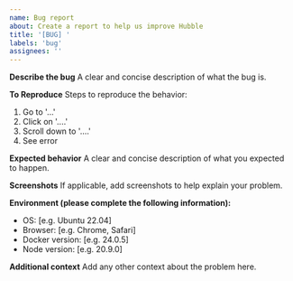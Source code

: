```yaml
---
name: Bug report
about: Create a report to help us improve Hubble
title: '[BUG] '
labels: 'bug'
assignees: ''
---
```


**Describe the bug**
A clear and concise description of what the bug is.

**To Reproduce**
Steps to reproduce the behavior:
1. Go to '...'
2. Click on '....'
3. Scroll down to '....'
4. See error

**Expected behavior**
A clear and concise description of what you expected to happen.

**Screenshots**
If applicable, add screenshots to help explain your problem.

**Environment (please complete the following information):**
 - OS: [e.g. Ubuntu 22.04]
 - Browser: [e.g. Chrome, Safari]
 - Docker version: [e.g. 24.0.5]
 - Node version: [e.g. 20.9.0]

**Additional context**
Add any other context about the problem here.